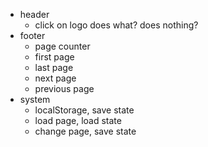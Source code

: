 - header
  - click on logo does what? does nothing?
- footer
  - page counter
  - first page
  - last page
  - next page
  - previous page
- system
  - localStorage, save state
  - load page, load state
  - change page, save state
